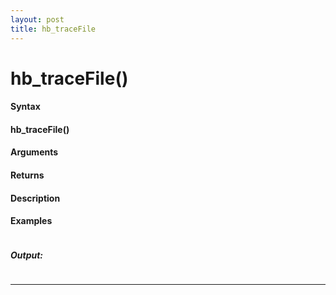 ```yaml
---
layout: post
title: hb_traceFile
---
```


# hb_traceFile()


#### Syntax

#### hb_traceFile()

#### Arguments

#### Returns

#### Description

#### Examples

```

```

##### Output:

```

```

---
